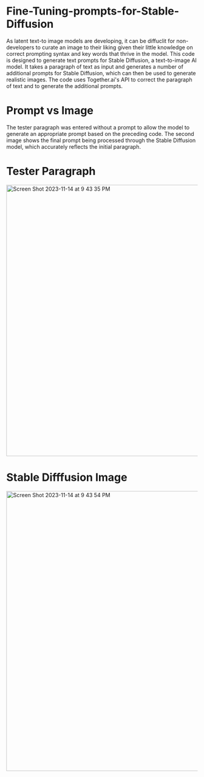 # Fine-Tuning-prompts-for-Stable-Diffusion
As latent text-to image models are developing, it can be diffuclit for non-developers to curate an image to their liking given their little knowledge on correct prompting syntax and key words that thrive in the model.
This code is designed to generate text prompts for Stable Diffusion, a text-to-image AI model. It takes a paragraph of text as input and generates a number of additional prompts for Stable Diffusion, which can then be used to generate realistic images.
The code uses Together.ai's API to correct the paragraph of text and to generate the additional prompts. 



# Prompt vs Image
The tester paragraph was entered without a prompt to allow the model to generate an appropriate prompt based on the preceding code. The second image shows the final prompt being processed through the Stable Diffusion model, which accurately reflects the initial paragraph.

# Tester Paragraph
<img width="715" alt="Screen Shot 2023-11-14 at 9 43 35 PM" src="https://github.com/preetika-k/Fine-Tuning-prompts-for-Stable-Diffusion/assets/84887189/f3485e19-f80a-43db-b833-c4ddf7901420">

# Stable Difffusion Image
<img width="738" alt="Screen Shot 2023-11-14 at 9 43 54 PM" src="https://github.com/preetika-k/Fine-Tuning-prompts-for-Stable-Diffusion/assets/84887189/639e0d26-d37a-47cd-97cb-cc6c1ec1fe98">

